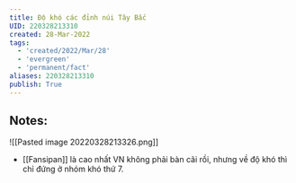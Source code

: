 ```yaml
---
title: Độ khó các đỉnh núi Tây Bắc
UID: 220328213310
created: 28-Mar-2022
tags:
  - 'created/2022/Mar/28'
  - 'evergreen'
  - 'permanent/fact'
aliases: 220328213310
publish: True
---
```

## Notes:
![[Pasted image 20220328213326.png]]
- [[Fansipan]] là cao nhất VN không phải bàn cãi rồi, nhưng về độ khó thì chỉ đứng ở nhóm khó thứ 7.